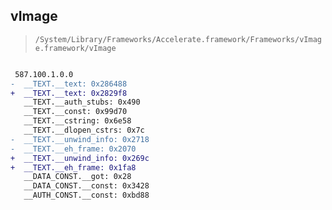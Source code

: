 ## vImage

> `/System/Library/Frameworks/Accelerate.framework/Frameworks/vImage.framework/vImage`

```diff

 587.100.1.0.0
-  __TEXT.__text: 0x286488
+  __TEXT.__text: 0x2829f8
   __TEXT.__auth_stubs: 0x490
   __TEXT.__const: 0x99d70
   __TEXT.__cstring: 0x6e58
   __TEXT.__dlopen_cstrs: 0x7c
-  __TEXT.__unwind_info: 0x2718
-  __TEXT.__eh_frame: 0x2070
+  __TEXT.__unwind_info: 0x269c
+  __TEXT.__eh_frame: 0x1fa8
   __DATA_CONST.__got: 0x28
   __DATA_CONST.__const: 0x3428
   __AUTH_CONST.__const: 0xbd88

```
